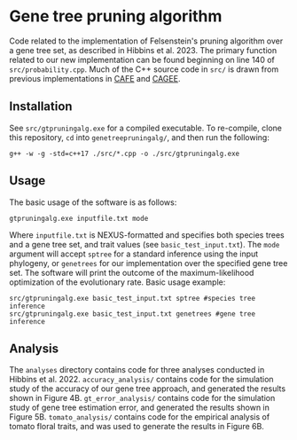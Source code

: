 # Gene tree pruning algorithm

Code related to the implementation of Felsenstein's pruning algorithm over a gene tree set, as described in Hibbins et al. 2023. The primary function related to our new implementation can be found beginning on line 140 of `src/probability.cpp`. Much of the C++ source code in `src/` is drawn from previous implementations in [CAFE](https://github.com/hahnlab/CAFE) and [CAGEE](https://github.com/hahnlab/CAGEE). 

## Installation 

See `src/gtpruningalg.exe` for a compiled executable. To re-compile, clone this repository, `cd` into `genetreepruningalg/`, and then run the following: 

    g++ -w -g -std=c++17 ./src/*.cpp -o ./src/gtpruningalg.exe

## Usage

The basic usage of the software is as follows: 

    gtpruningalg.exe inputfile.txt mode
    
Where `inputfile.txt` is NEXUS-formatted and specifies both species trees and a gene tree set, and trait values (see `basic_test_input.txt`). The `mode` argument will accept `sptree` for a standard inference using the input phylogeny, or `genetrees` for our implementation over the specified gene tree set. The software will print the outcome of the maximum-likelihood optimization of the evolutionary rate. Basic usage example: 

    src/gtpruningalg.exe basic_test_input.txt sptree #species tree inference
    src/gtpruningalg.exe basic_test_input.txt genetrees #gene tree inference
    
## Analysis 

The `analyses` directory contains code for three analyses conducted in Hibbins et al. 2022. `accuracy_analysis/` contains code for the simulation study of the accuracy of our gene tree approach, and generated the results shown in Figure 4B. `gt_error_analysis/` contains code for the simulation study of gene tree estimation error, and generated the results shown in Figure 5B. `tomato_analysis/` contains code for the empirical analysis of tomato floral traits, and was used to generate the results in Figure 6B. 


